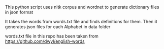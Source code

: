 This python script uses nltk corpus and wordnet to generate dictionary files in json format

It takes the words from words.txt file and finds definitions for them.
Then it generates json files for each Alphabet in data folder

words.txt file in this repo has been taken from https://github.com/dwyl/english-words


